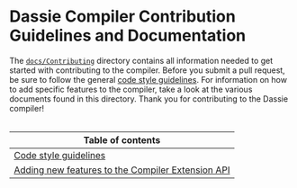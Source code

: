 # Dassie Compiler Contribution Guidelines and Documentation
The [``docs/Contributing``](./docs/Contributing) directory contains all information needed to get started with contributing to the compiler. Before you submit a pull request, be sure to follow the general [code style guidelines](./docs/Contributing/CodeStyle.md). For information on how to add specific features to the compiler, take a look at the various documents found in this directory. Thank you for contributing to the Dassie compiler!
<br><br>

|**Table of contents**|
|---|
|[Code style guidelines](./docs/Contributing/CodeStyle.md)|
|[Adding new features to the Compiler Extension API](./docs/Contributing/Extensions.md)|
